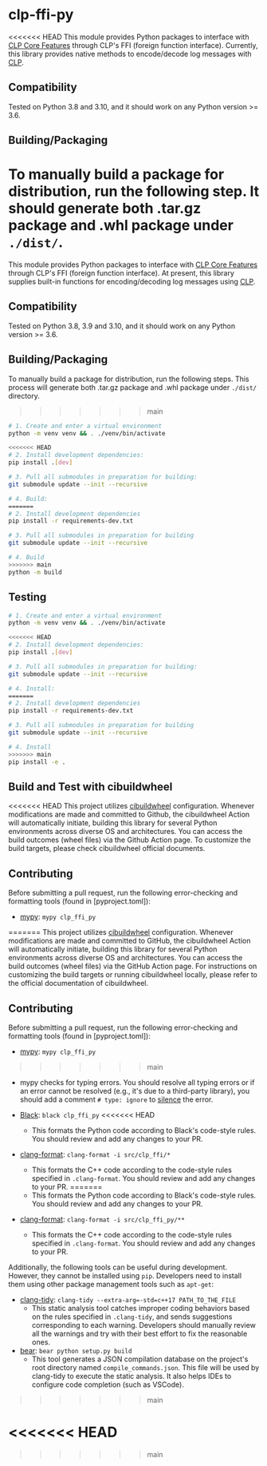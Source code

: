# clp-ffi-py

<<<<<<< HEAD
This module provides Python packages to interface with [CLP Core Features][1] through CLP's FFI (foreign function interface).
Currently, this library provides native methods to encode/decode log messages with [CLP][2].

## Compatibility

Tested on Python 3.8 and 3.10, and it should work on any Python version >= 3.6.

## Building/Packaging

To manually build a package for distribution, run the following step. It should generate both .tar.gz package and .whl package under `./dist/`.
=======
This module provides Python packages to interface with [CLP Core Features][1]
through CLP's FFI (foreign function interface).
At present, this library supplies built-in functions for encoding/decoding log
messages using [CLP][2].

## Compatibility

Tested on Python 3.8, 3.9 and 3.10, and it should work on any Python version >= 3.6.

## Building/Packaging

To manually build a package for distribution, run the following steps.
This process will generate both .tar.gz package and .whl package under `./dist/` directory.
>>>>>>> main

```bash
# 1. Create and enter a virtual environment
python -m venv venv && . ./venv/bin/activate

<<<<<<< HEAD
# 2. Install development dependencies:
pip install .[dev]

# 3. Pull all submodules in preparation for building:
git submodule update --init --recursive

# 4. Build:
=======
# 2. Install development dependencies
pip install -r requirements-dev.txt

# 3. Pull all submodules in preparation for building
git submodule update --init --recursive

# 4. Build
>>>>>>> main
python -m build
```

## Testing

```bash
# 1. Create and enter a virtual environment
python -m venv venv && . ./venv/bin/activate

<<<<<<< HEAD
# 2. Install development dependencies:
pip install .[dev]

# 3. Pull all submodules in preparation for building:
git submodule update --init --recursive

# 4. Install:
=======
# 2. Install development dependencies
pip install -r requirements-dev.txt

# 3. Pull all submodules in preparation for building
git submodule update --init --recursive

# 4. Install
>>>>>>> main
pip install -e .
```

## Build and Test with cibuildwheel

<<<<<<< HEAD
This project utilizes [cibuildwheel][7] configuration. Whenever modifications are made and committed to Github, the cibuildwheel Action will automatically initiate, building this library for several Python environments across diverse OS and architectures. You can access the build outcomes (wheel files) via the Github Action page. To customize the build targets, please check cibuildwheel official documents.

## Contributing

Before submitting a pull request, run the following error-checking and formatting tools (found in [pyproject.toml]):

* [mypy][3]: `mypy clp_ffi_py`

=======
This project utilizes [cibuildwheel][7] configuration.
Whenever modifications are made and committed to GitHub,
the cibuildwheel Action will automatically initiate,
building this library for several Python environments across diverse OS and architectures.
You can access the build outcomes (wheel files) via the GitHub Action page.
For instructions on customizing the build targets or running cibuildwheel locally,
please refer to the official documentation of cibuildwheel.

## Contributing

Before submitting a pull request, run the following error-checking
and formatting tools (found in [pyproject.toml]):

* [mypy][3]: `mypy clp_ffi_py`
>>>>>>> main
  * mypy checks for typing errors. You should resolve all typing errors or if an
    error cannot be resolved (e.g., it's due to a third-party library), you
    should add a comment `# type: ignore` to [silence][4] the error.
* [Black][5]: `black clp_ffi_py`
<<<<<<< HEAD

  * This formats the Python code according to Black's code-style rules. You should
    review and add any changes to your PR.
* [clang-format][6]: `clang-format -i src/clp_ffi/*`

  * This formats the C++ code according to the code-style rules specified in `.clang-format`. You should review and add any changes to your PR.
=======
  * This formats the Python code according to Black's code-style rules. You should
    review and add any changes to your PR.
* [clang-format][6]: `clang-format -i src/clp_ffi_py/**`
  * This formats the C++ code according to the code-style rules specified in `.clang-format`.
    You should review and add any changes to your PR.

Additionally, the following tools can be useful during development. However, they cannot be installed
using `pip`. Developers need to install them using other package management tools such as `apt-get`:

* [clang-tidy][8]: `clang-tidy --extra-arg=-std=c++17 PATH_TO_THE_FILE`
  * This static analysis tool catches improper coding behaviors based on the rules specified in
    `.clang-tidy`, and sends suggestions corresponding to each warning. Developers should manually
    review all the warnings and try with their best effort to fix the reasonable ones.
* [bear][9]: `bear python setup.py build`
  * This tool generates a JSON compilation database on the project's root directory named
    `compile_commands.json`. This file will be used by clang-tidy to execute the static analysis.
    It also helps IDEs to configure code completion (such as VSCode).
>>>>>>> main

[1]: https://github.com/y-scope/clp/tree/main/components/core
[2]: https://github.com/y-scope/clp
[3]: https://mypy.readthedocs.io/en/stable/index.html
[4]: https://mypy.readthedocs.io/en/stable/common_issues.html#spurious-errors-and-locally-silencing-the-checker
[5]: https://black.readthedocs.io/en/stable/index.html
[6]: https://clang.llvm.org/docs/ClangFormatStyleOptions.html
[7]: https://cibuildwheel.readthedocs.io/en/stable/
<<<<<<< HEAD
=======
[8]: https://clang.llvm.org/extra/clang-tidy/
[9]: https://github.com/rizsotto/Bear
>>>>>>> main
